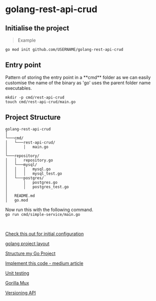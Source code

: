 # golang-rest-api-crud

<h2>Initialise the project</h2>

>Example

`go mod init github.com/USERNAME/golang-rest-api-crud`

<h2>Entry point</h2>
Pattern of storing the entry point in a **cmd** folder as we 
can easily customise the name of the binary as 'go' uses the 
parent folder name executables.

`mkdir -p cmd/rest-api-crud` <br>
`touch cmd/rest-api-crud/main.go`

<h2>Project Structure</h2>

```
golang-rest-api-crud
│
└───cmd/
│   └───rest-api-crud/
│       │   main.go
│   
└───repository/
│   │   repository.go
│   └───mysql/
│   │   │   mysql.go
│   │   │   mysql_test.go
│   └───postgres/
│       │   postgres.go
│       │   postgres_test.go
│
│   README.md
│   go.mod
```


Now run this with the following command.<br>
`go run cmd/simple-service/main.go`

<br>

[Check this out for initial configuration](https://www.wolfe.id.au/2020/03/10/starting-a-go-project/)

[golang project layout](https://github.com/golang-standards/project-layout)

[Structure my Go Project](https://www.wolfe.id.au/2020/03/10/how-do-i-structure-my-go-project/)

[Implement this code - medium article](https://medium.com/easyread/unit-test-sql-in-golang-5af19075e68e)

[Unit testing](https://betterprogramming.pub/how-to-unit-test-a-gorm-application-with-sqlmock-97ee73e36526)

[Gorilla Mux](https://github.com/gorilla/mux)

[Versioning API](https://dev.to/geosoft1/versioning-your-api-in-go-1g4h)


